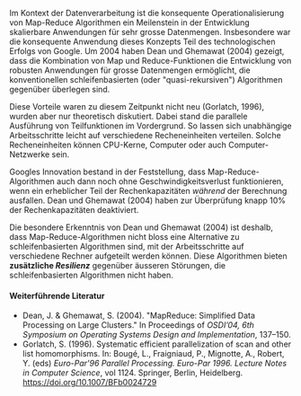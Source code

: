Im Kontext der Datenverarbeitung ist die konsequente Operationalisierung von Map-Reduce Algorithmen ein Meilenstein in der Entwicklung skalierbare Anwendungen für sehr grosse Datenmengen. Insbesondere war die konsequente Anwendung dieses Konzepts Teil des technologischen Erfolgs von Google. Um 2004 haben Dean und Ghemawat (2004) gezeigt, dass die Kombination von Map und Reduce-Funktionen die Entwicklung von robusten Anwendungen für grosse Datenmengen ermöglicht, die konventionellen schleifenbasierten (oder "quasi-rekursiven") Algorithmen gegenüber überlegen sind. 

Diese Vorteile waren zu diesem Zeitpunkt nicht neu (Gorlatch, 1996), wurden aber nur theoretisch diskutiert. Dabei stand die parallele Ausführung von Teilfunktionen im Vordergrund. So lassen sich unabhängige Arbeitsschritte leicht auf verschiedene Recheneinheiten verteilen. Solche Recheneinheiten können CPU-Kerne, Computer oder auch Computer-Netzwerke sein.

Googles Innovation bestand in der Feststellung, dass Map-Reduce-Algorithmen auch dann noch ohne Geschwindigkeitsverlust funktionieren, wenn ein erheblicher Teil der Rechenkapazitäten *während* der Berechnung ausfallen. Dean und Ghemawat (2004) haben zur Überprüfung knapp 10% der Rechenkapazitäten deaktiviert.

Die besondere Erkenntnis von  Dean und Ghemawat (2004) ist deshalb, dass Map-Reduce-Algorithmen nicht bloss eine Alternative zu schleifenbasierten Algorithmen sind, mit der Arbeitsschritte auf verschiedene Rechner aufgeteilt werden können. Diese Algorithmen bieten **zusätzliche *Resilienz*** gegenüber äusseren Störungen, die schleifenbasierten Algorithmen nicht haben. 

#### Weiterführende Literatur

- Dean, J. & Ghemawat, S. (2004). "MapReduce: Simplified Data Processing on Large Clusters." In Proceedings of *OSDI’04, 6th Symposium on Operating Systems Design and Implementation*, 137–150.
- Gorlatch, S. (1996). Systematic efficient parallelization of scan and other list homomorphisms. In: Bougé, L., Fraigniaud, P., Mignotte, A., Robert, Y. (eds) *Euro-Par'96 Parallel Processing. Euro-Par 1996. Lecture Notes in Computer Science*, vol 1124. Springer, Berlin, Heidelberg. https://doi.org/10.1007/BFb0024729